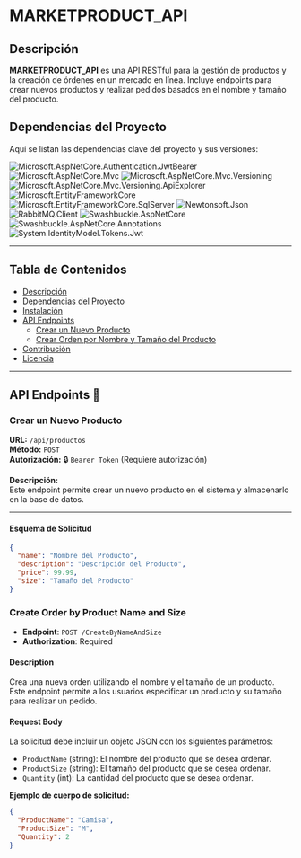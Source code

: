 # MARKETPRODUCT_API

## Descripción
**MARKETPRODUCT_API** es una API RESTful para la gestión de productos y la creación de órdenes en un mercado en línea. Incluye endpoints para crear nuevos productos y realizar pedidos basados en el nombre y tamaño del producto.

## Dependencias del Proyecto
Aquí se listan las dependencias clave del proyecto y sus versiones:

![Microsoft.AspNetCore.Authentication.JwtBearer](https://img.shields.io/badge/Microsoft.AspNetCore.Authentication.JwtBearer-8.0.10-blue)
![Microsoft.AspNetCore.Mvc](https://img.shields.io/badge/Microsoft.AspNetCore.Mvc-2.2.0-blue)
![Microsoft.AspNetCore.Mvc.Versioning](https://img.shields.io/badge/Microsoft.AspNetCore.Mvc.Versioning-5.1.0-blue)
![Microsoft.AspNetCore.Mvc.Versioning.ApiExplorer](https://img.shields.io/badge/Microsoft.AspNetCore.Mvc.Versioning.ApiExplorer-5.1.0-blue)
![Microsoft.EntityFrameworkCore](https://img.shields.io/badge/Microsoft.EntityFrameworkCore-8.0.10-blue)
![Microsoft.EntityFrameworkCore.SqlServer](https://img.shields.io/badge/Microsoft.EntityFrameworkCore.SqlServer-8.0.10-blue)
![Newtonsoft.Json](https://img.shields.io/badge/Newtonsoft.Json-13.0.3-blue)
![RabbitMQ.Client](https://img.shields.io/badge/RabbitMQ.Client-6.8.1-blue)
![Swashbuckle.AspNetCore](https://img.shields.io/badge/Swashbuckle.AspNetCore-6.4.0-blue)
![Swashbuckle.AspNetCore.Annotations](https://img.shields.io/badge/Swashbuckle.AspNetCore.Annotations-6.9.0-blue)
![System.IdentityModel.Tokens.Jwt](https://img.shields.io/badge/System.IdentityModel.Tokens.Jwt-8.1.2-blue)

---

## Tabla de Contenidos
- [Descripción](#descripción)
- [Dependencias del Proyecto](#dependencias-del-proyecto)
- [Instalación](#instalación)
- [API Endpoints](#api-endpoints)
  - [Crear un Nuevo Producto](#crear-un-nuevo-producto)
  - [Crear Orden por Nombre y Tamaño del Producto](#crear-orden-por-nombre-y-tamaño-del-producto)
- [Contribución](#contribución)
- [Licencia](#licencia)


---

## API Endpoints 📌

### Crear un Nuevo Producto

**URL:** `/api/productos`  
**Método:** `POST`  
**Autorización:** 🔒 `Bearer Token` (Requiere autorización)

**Descripción:**  
Este endpoint permite crear un nuevo producto en el sistema y almacenarlo en la base de datos.

---

#### Esquema de Solicitud

```json
{
  "name": "Nombre del Producto",
  "description": "Descripción del Producto",
  "price": 99.99,
  "size": "Tamaño del Producto"
}
```

### Create Order by Product Name and Size

- **Endpoint**: `POST /CreateByNameAndSize`
- **Authorization**: Required

#### Description

Crea una nueva orden utilizando el nombre y el tamaño de un producto. Este endpoint permite a los usuarios especificar un producto y su tamaño para realizar un pedido.

#### Request Body

La solicitud debe incluir un objeto JSON con los siguientes parámetros:

- `ProductName` (string): El nombre del producto que se desea ordenar.
- `ProductSize` (string): El tamaño del producto que se desea ordenar.
- `Quantity` (int): La cantidad del producto que se desea ordenar.

**Ejemplo de cuerpo de solicitud:**

```json
{
  "ProductName": "Camisa",
  "ProductSize": "M",
  "Quantity": 2
}
```
